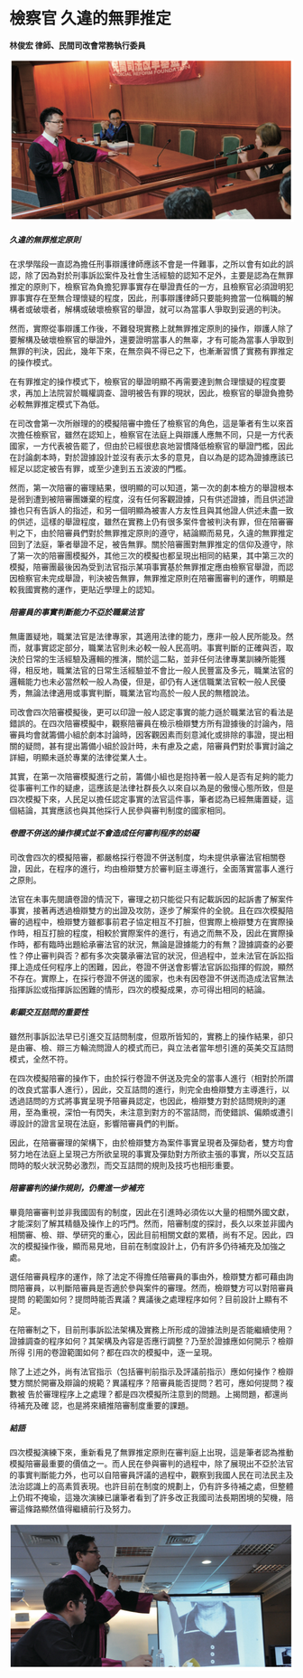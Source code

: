 # 檢察官 久違的無罪推定

**林俊宏 律師、民間司改會常務執行委員**

![](images/2-5-1.jpg)

##### 久違的無罪推定原則

在求學階段一直認為擔任刑事辯護律師應該不會是一件難事，之所以會有如此的誤認，除了因為對於刑事訴訟案件及社會生活經驗的認知不足外，主要是認為在無罪推定的原則下，檢察官為負擔犯罪事實存在舉證責任的一方，且檢察官必須證明犯罪事實存在至無合理懷疑的程度，因此，刑事辯護律師只要能夠擔當一位稱職的解構者或破壞者，解構或破壞檢察官的舉證，就可以為當事人爭取到妥適的判決。

然而，實際從事辯護工作後，不難發現實務上就無罪推定原則的操作，辯護人除了要解構及破壞檢察官的舉證外，還要證明當事人的無辜，才有可能為當事人爭取到無罪的判決，因此，幾年下來，在無奈與不得已之下，也漸漸習慣了實務有罪推定的操作模式。

在有罪推定的操作模式下，檢察官的舉證明顯不再需要達到無合理懷疑的程度要求，再加上法院習於職權調查、證明被告有罪的現狀，因此，檢察官的舉證負擔勢必較無罪推定模式下為低。

在司改會第一次所辦理的的模擬陪審中擔任了檢察官的角色，這是筆者有生以來首次擔任檢察官，雖然在認知上，檢察官在法庭上與辯護人應無不同，只是一方代表國家，一方代表被告罷了，但由於已經很悲哀地習慣降低檢察官的舉證門檻，因此在討論劇本時，對於證據設計並沒有表示太多的意見，自以為是的認為證據應該已經足以認定被告有罪，或至少達到五五波波的門檻。

然而，第一次陪審的審理結果，很明顯的可以知道，第一次的劇本檢方的舉證根本是弱到遭到被陪審團嫌棄的程度，沒有任何客觀證據，只有供述證據，而且供述證據也只有告訴人的指述，和另一個明顯為被害人方友性且與其他證人供述未盡一致的供述，這樣的舉證程度，雖然在實務上仍有很多案件會被判決有罪，但在陪審審判之下，由於陪審員們對於無罪推定原則的遵守，結論顯而易見，久違的無罪推定回到了法庭，筆者舉證不足，被告無罪。關於陪審團對無罪推定的信仰及遵守，除了第一次的陪審團模擬外，其他三次的模擬也都呈現出相同的結果，其中第三次的模擬，陪審團最後因為受到法官指示某項事實基於無罪推定應由檢察官舉證，而認因檢察官未完成舉證，判決被告無罪，無罪推定原則在陪審團審判的運作，明顯是較我國實務的運作，更貼近學理上的認知。

##### 陪審員的事實判斷能力不亞於職業法官

無庸置疑地，職業法官是法律專家，其適用法律的能力，應非一般人民所能及。然而，就事實認定部分，職業法官則未必較一般人民高明。事實判斷的正確與否，取決於日常的生活經驗及邏輯的推演，關於這二點，並非任何法律專業訓練所能獲得，相反地，職業法官的日常生活經驗並不會比一般人民豐富及多元，職業法官的邏輯能力也未必當然較一般人為優，但是，卻仍有人迷信職業法官較一般人民優秀，無論法律適用或事實判斷，職業法官均高於一般人民的無稽說法。

司改會四次陪審模擬後，更可以印證一般人認定事實的能力遜於職業法官的看法是錯誤的。在四次陪審模擬中，觀察陪審員在檢示檢辯雙方所有證據後的討論內，陪審員均會就籌備小組於劇本討論時，因客觀因素而刻意減化或排除的事證，提出相關的疑問，甚有提出籌備小組於設計時，未有慮及之處，陪審員們對於事實討論之詳細，明顯未遜於專業的法律從業人士。

其實，在第一次陪審模擬進行之前，籌備小組也是抱持著一般人是否有足夠的能力從事審判工作的疑慮，這應該是法律社群長久以來自以為是的傲慢心態所致，但是四次模擬下來，人民足以擔任認定事實的法官這件事，筆者認為已經無庸置疑，這個結論，其實應該也與其他採行人民參與審判制度的國家相同。

##### 卷證不併送的操作模式並不會造成任何審判程序的妨礙

司改會四次的模擬陪審，都嚴格採行卷證不併送制度，均未提供承審法官相關卷證，因此，在程序的進行，均由檢辯雙方於審判庭主導進行，全面落實當事人進行之原則。

法官在未事先閱讀卷證的情況下，審理之初只能從只有記載訴因的起訴書了解案件事實，接著再透過檢辯雙方的出證及攻防，逐步了解案件的全貌。且在四次模擬陪審的過程中，檢辯雙方雖都事前君子協定相互不打臉，但實際上檢辯雙方在實際操作時，相互打臉的程度，相較於實際案件的進行，有過之而無不及，因此在實際操作時，都有臨時出題給承審法官的狀況，無論是證據能力的有無？證據調查的必要性？停止審判與否？都有多次突襲承審法官的狀況，但過程中，並未法官在訴訟指揮上造成任何程序上的困難，因此，卷證不併送會影響法官訴訟指揮的假說，顯然不存在。實際上，在採行卷證不併送的國家，也未有因卷證不併送而造成法官無法指揮訴訟或指揮訴訟困難的情形，四次的模擬成果，亦可得出相同的結論。

##### 彰顯交互詰問的重要性

雖然刑事訴訟法早已引進交互詰問制度，但眾所皆知的，實務上的操作結果，卻只是由審、檢、辯三方輪流問證人的模式而已，與立法者當年想引進的英美交互詰問模式，全然不符。

在四次模擬陪審的操作下，由於採行卷證不併送及完全的當事人進行（相對於所謂的改良式當事人進行），因此，交互詰問的進行，則完全由檢辯雙方主導進行，以透過詰問的方式將事實呈現予陪審員認定，也因此，檢辯雙方對於詰問規則的運用，至為重視，深怕一有閃失，未注意到對方的不當詰問，而使錯誤、偏頗或遭引導設計的證言呈現在法庭，影響陪審員們的判斷。

因此，在陪審審理的架構下，由於檢辯雙方為案件事實呈現者及彈劾者，雙方均會努力地在法庭上呈現己方所欲呈現的事實及彈劾對方所欲主張的事實，所以交互詰問時的駁火狀況勢必激烈，而交互詰問的規則及技巧也相形重要。

##### 陪審審判的操作規則，仍需進一步補充

畢竟陪審審判並非我國固有的制度，因此在引進時必須佐以大量的相關外國文獻，才能深刻了解其精髓及操作上的巧門。然而，陪審制度的探討，長久以來並非國內相關審、檢、辯、學研究的重心，因此目前相關文獻的累積，尚有不足。因此，四次的模擬操作後，顯而易見地，目前在制度設計上，仍有許多仍待補充及加強之處。

選任陪審員程序的運作，除了法定不得擔任陪審員的事由外，檢辯雙方都可藉由詢
問陪審員，以判斷陪審員是否適於參與案件的審理。然而，檢辯雙方可以對陪審員提問
的範圍如何？提問時能否異議？異議後之處理程序如何？目前設計上顯有不足。

在陪審制之下，目前刑事訴訟法架構及實務上所形成的證據法則是否能繼續使用？
證據調查的程序如何？其架構及內容是否應行調整？乃至於證據應如何開示？檢辯所得
引用的卷證範圍如何？都在四次的模擬中，逐一呈現。

除了上述之外，尚有法官指示（包括審判前指示及評議前指示）應如何操作？檢辯
雙方關於開審及辯論的規範？異議程序？陪審員能否提問？若可，應如何提問？複數被
告於審理程序上之處理？都是四次模擬所注意到的問題。上揭問題，都還尚待補充及確
認，也是將來續推陪審制度重要的課題。

##### 結語

四次模擬演練下來，重新看見了無罪推定原則在審判庭上出現，這是筆者認為推動模擬陪審最重要的價值之一。而人民在參與審判的過程中，除了展現出不亞於法官的事實判斷能力外，也可以自陪審員評議的過程中，觀察到我國人民在司法民主及法治認識上的高素質表現。也許目前在制度的規劃上，仍有許多待補之處，但整體上仍瑕不掩瑜，這幾次演練已讓筆者看到了許多改正我國司法長期困境的契機，陪審這條路顯然值得繼續前行及努力。

![鄭深元檢察官出證，被害人受傷照片](images/2-5-2.jpg "鄭深元檢察官出證，被害人受傷照片")
